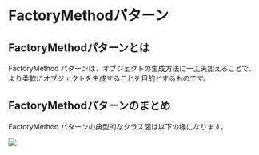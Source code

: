# FactoryMethodパターン

## FactoryMethodパターンとは
FactoryMethod パターンは、オブジェクトの生成方法に一工夫加えることで、より柔軟にオブジェクトを生成することを目的とするものです。



## FactoryMethodパターンのまとめ
FactoryMethod パターンの典型的なクラス図は以下の様になります。

![](https://www.techscore.com/page_attachments/0000/0133/factory2.gif)